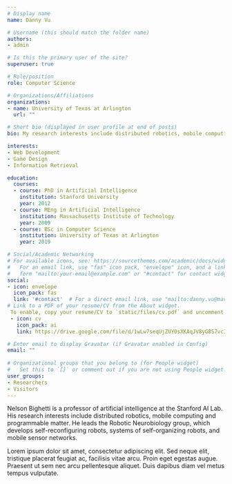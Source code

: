 ```yaml
---
# Display name
name: Danny Vu

# Username (this should match the folder name)
authors:
- admin

# Is this the primary user of the site?
superuser: true

# Role/position
role: Computer Science

# Organizations/Affiliations
organizations:
- name: University of Texas at Arlington
  url: ""

# Short bio (displayed in user profile at end of posts)
bio: My research interests include distributed robotics, mobile computing and programmable matter.

interests:
- Web Development
- Game Design
- Information Retrieval

education:
  courses:
  - course: PhD in Artificial Intelligence
    institution: Stanford University
    year: 2012
  - course: MEng in Artificial Intelligence
    institution: Massachusetts Institute of Technology
    year: 2009
  - course: BSc in Computer Science
    institution: University of Texas at Arlington
    year: 2019

# Social/Academic Networking
# For available icons, see: https://sourcethemes.com/academic/docs/widgets/#icons
#   For an email link, use "fas" icon pack, "envelope" icon, and a link in the
#   form "mailto:your-email@example.com" or "#contact" for contact widget.
social:
- icon: envelope
  icon_pack: fas
  link: '#contact'  # For a direct email link, use "mailto:danny.vu@mavs.uta.edu".
# Link to a PDF of your resume/CV from the About widget.
 To enable, copy your resume/CV to `static/files/cv.pdf` and uncomment the lines below.  
 - icon: cv
   icon_pack: ai
   link: https://drive.google.com/file/d/1wLw7seqUjZUY0sXKAqJV8yG8S7vcI18k/view?usp=sharing

# Enter email to display Gravatar (if Gravatar enabled in Config)
email: ""
  
# Organizational groups that you belong to (for People widget)
#   Set this to `[]` or comment out if you are not using People widget.  
user_groups:
- Researchers
- Visitors
---
```


Nelson Bighetti is a professor of artificial intelligence at the Stanford AI Lab. His research interests include distributed robotics, mobile computing and programmable matter. He leads the Robotic Neurobiology group, which develops self-reconfiguring robots, systems of self-organizing robots, and mobile sensor networks.

Lorem ipsum dolor sit amet, consectetur adipiscing elit. Sed neque elit, tristique placerat feugiat ac, facilisis vitae arcu. Proin eget egestas augue. Praesent ut sem nec arcu pellentesque aliquet. Duis dapibus diam vel metus tempus vulputate. 

